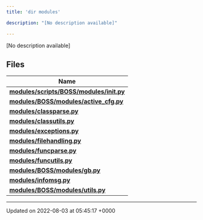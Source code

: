 ```yaml
---
title: 'dir modules'

description: "[No description available]"

---
```







[No description available]

## Files

| Name           |
| -------------- |
| **[modules/scripts/BOSS/modules/__init__.py](/documentation/code/darkbit/files/scripts_2boss_2modules_2____init_____8py/#file-scripts/boss/modules/--init--.py)**  |
| **[modules/BOSS/modules/active_cfg.py](/documentation/code/darkbit/files/boss_2modules_2active__cfg_8py/#file-boss/modules/active-cfg.py)**  |
| **[modules/classparse.py](/documentation/code/darkbit/files/classparse_8py/#file-classparse.py)**  |
| **[modules/classutils.py](/documentation/code/darkbit/files/classutils_8py/#file-classutils.py)**  |
| **[modules/exceptions.py](/documentation/code/darkbit/files/exceptions_8py/#file-exceptions.py)**  |
| **[modules/filehandling.py](/documentation/code/darkbit/files/filehandling_8py/#file-filehandling.py)**  |
| **[modules/funcparse.py](/documentation/code/darkbit/files/funcparse_8py/#file-funcparse.py)**  |
| **[modules/funcutils.py](/documentation/code/darkbit/files/funcutils_8py/#file-funcutils.py)**  |
| **[modules/BOSS/modules/gb.py](/documentation/code/darkbit/files/boss_2modules_2gb_8py/#file-boss/modules/gb.py)**  |
| **[modules/infomsg.py](/documentation/code/darkbit/files/infomsg_8py/#file-infomsg.py)**  |
| **[modules/BOSS/modules/utils.py](/documentation/code/darkbit/files/boss_2modules_2utils_8py/#file-boss/modules/utils.py)**  |






-------------------------------

Updated on 2022-08-03 at 05:45:17 +0000
